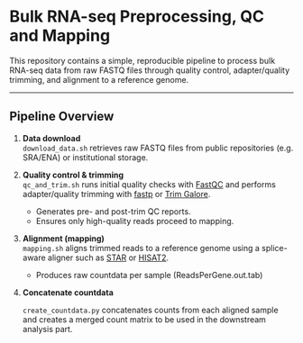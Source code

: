# Bulk RNA-seq Preprocessing, QC and Mapping

This repository contains a simple, reproducible pipeline to process bulk RNA-seq data from raw FASTQ files through quality control, adapter/quality trimming, and alignment to a reference genome.

---

## Pipeline Overview

1. **Data download**  
   `download_data.sh` retrieves raw FASTQ files from public repositories (e.g. SRA/ENA) or institutional storage.

2. **Quality control & trimming**  
   `qc_and_trim.sh` runs initial quality checks with [FastQC](https://www.bioinformatics.babraham.ac.uk/projects/fastqc/) and performs adapter/quality trimming with [fastp](https://github.com/OpenGene/fastp) or [Trim Galore](https://www.bioinformatics.babraham.ac.uk/projects/trim_galore/).  
   - Generates pre- and post-trim QC reports.  
   - Ensures only high-quality reads proceed to mapping.

3. **Alignment (mapping)**  
   `mapping.sh` aligns trimmed reads to a reference genome using a splice-aware aligner such as [STAR](https://github.com/alexdobin/STAR) or [HISAT2](https://daehwankimlab.github.io/hisat2/).  
   - Produces raw countdata per sample (ReadsPerGene.out.tab)
  
4. **Concatenate countdata**
   
   `create_countdata.py` concatenates counts from each aligned sample and creates a merged count matrix to be used in the downstream analysis part.

